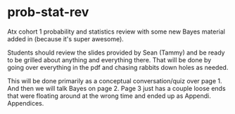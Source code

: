 # prob-stat-rev

Atx cohort 1 probability and statistics review with some new Bayes material added in (because it's super awesome).

Students should review the slides provided by Sean (Tammy) and be ready to be grilled about anything and everything there.
That will be done by going over everything in the pdf and chasing rabbits down holes as needed. 

This will be done primarily as a conceptual conversation/quiz over page 1.
And then we will talk Bayes on page 2.
Page 3 just has a couple loose ends that were floating around at the wrong time and ended up as Appendi. Appendices.  

